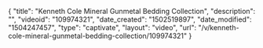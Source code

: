 {
    "title": "Kenneth Cole Mineral Gunmetal Bedding Collection",
    "description": "",
    "videoid": "109974321",
    "date_created": "1502519897",
    "date_modified": "1504247457",
    "type": "captivate",
    "layout": "video",
    "url": "\/v\/kenneth-cole-mineral-gunmetal-bedding-collection\/109974321"
}